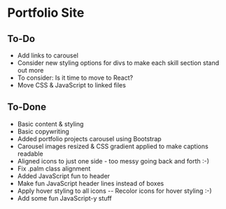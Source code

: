 # Portfolio Site 

## To-Do
- Add links to carousel
- Consider new styling options for divs to make each skill section stand out more
- To consider: Is it time to move to React? 
- Move CSS & JavaScript to linked files

## To-Done
- Basic content & styling
- Basic copywriting
- Added portfolio projects carousel using Bootstrap
- Carousel images resized & CSS gradient applied to make captions readable
- Aligned icons to just one side - too messy going back and forth :-)
- Fix .palm class alignment
- Added JavaScript fun to header
- Make fun JavaScript header lines instead of boxes
- Apply hover styling to all icons
-- Recolor icons for hover styling :-)
- Add some fun JavaScript-y stuff

